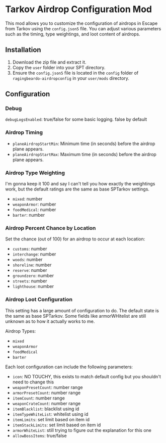 # Tarkov Airdrop Configuration Mod

This mod allows you to customize the configuration of airdrops in Escape from Tarkov using the `config.json5` file. You can adjust various parameters such as the timing, type weightings, and loot content of airdrops.

## Installation

1. Download the zip file and extract it.
2. Copy the `user` folder into your SPT directory.
3. Ensure the `config.json5` file is located in the `config` folder of `ragingbeardo-airdropconfig` in your `user/mods` directory.

## Configuration

### Debug
`debugLogsEnabled`: true/false for some basic logging. false by default

### Airdrop Timing

- `planeAirdropStartMin`: Minimum time (in seconds) before the airdrop plane appears.
- `planeAirdropStartMax`: Maximum time (in seconds) before the airdrop plane appears.

### Airdrop Type Weighting

I'm gonna keep it 100 and say I can't tell you how exactly the weightings work, but the default ratings are the same as base SPTarkov settings.

- `mixed`: number
- `weaponArmor`: number
- `foodMedical`: number
- `barter`: number

### Airdrop Percent Chance by Location

Set the chance (out of 100) for an airdrop to occur at each location:

- `customs`: number
- `interchange`: number
- `woods`: number
- `shoreline`: number
- `reserve`: number
- `groundzero`: number
- `streets`: number
- `lighthouse`: number

### Airdrop Loot Configuration

This setting has a large amount of configuration to do. The default state is the same as base SPTarkov. Some fields like armorWHitelist are still unknown as to how it actually works to me. 

Airdrop Types:
- `mixed`
- `weaponArmor`
- `foodMedical`
- `barter`

Each loot configuration can include the following parameters:

- `icon`: NO TOUCHY, this exists to match default config but you shouldn't need to change this
- `weaponPresetCount`: number range
- `armorPresetCount`: number range
- `itemCount`: number range
- `weaponCrateCount`: number range
- `itemBlacklist`: blacklist using id
- `itemTypeWhiteList`: whitelist using id
- `itemLimits`: set limit based on item id
- `itemStackLimits`: set limit based on item id
- `armorWhiteList`: still trying to figure out the explanation for this one
- `allowBossItems`: true/false